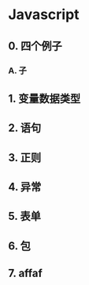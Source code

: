 # Javascript

## 0. 四个例子

### A. 子

## 1. 变量数据类型

## 2. 语句


## 3. 正则

## 4. 异常

## 5. 表单

## 6. 包

## 7. affaf
